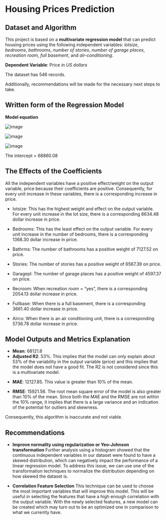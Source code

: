 # Housing Prices Prediction

## Dataset and Algorithm
This project is based on a **multivariate regression model** that can predict housing prices using the following independent variables: *lotsize*, *bedrooms*, *bathrooms*, *number of stories*, *number of garage places*, *recreation room*, *full basement*, and *air-conditioning*. 

**Dependent Variable**: Price *in US dollars*

The dataset has 546 records.

Additionally, recommendations will be made for the necessary next steps to take.

## Written form of the Regression Model
**Model equation**

![image](https://user-images.githubusercontent.com/121362860/225081971-df3ac138-5283-4256-a42f-9932be0d9f54.png)

![image](https://user-images.githubusercontent.com/121362860/225081818-6432af18-9a15-4014-94a2-b07b51e33fda.png)

![image](https://user-images.githubusercontent.com/121362860/225081577-8403db82-7661-48af-b2cc-604656979389.png)

The intercept = 68860.08

## The Effects of the Coefficients
All the independent variables have a positive effect/weight on the output variable, price because their coefficients are positive. Consequently, for every unit increase in these variables, there is a corresponding increase in price.
*  Iotsize:  This has the highest weight and effect on the output variable. For every unit increase in the lot size, there is a corresponding 8634.48 dollar increase in price.
- Bedrooms: This has the least effect on the output variable. For every unit increase in the number of bedrooms, there is a corresponding 1368.30 dollar increase in price.
+ Bathrms: The number of bathrooms has a positive weight of 7127.52 on price.
* Stories: The number of stories has a positive weight of 6567.39 on price.
+ Garagepl: The number of garage places has a positive weight of 4597.37 on price.
- Recroom: When recreation room = “yes”, there is a corresponding 2054.13 dollar increase in price.
+ Fullbase: When there is a full basement, there is a corresponding 3661.40 dollar increase in price. 
* Airco: When there is an air conditioning unit, there is a corresponding 5736.78 dollar increase in price.

## Model Outputs and Metrics Explanation
* **Mean**: 68121.6
* **Adjusted R2**: 53%. This implies that the model can only explain about 53% of the variability in the output variable (price) and this implies that the model does not have a good fit. The R2 is not considered since this is a multivariate model.
+ **MAE**: 12127.85. This value is greater than 10% of the mean.
- **RMSE**: 15921.56. The root mean square error of the model is also greater than 10% of the mean.
Since both the MAE and the RMSE are not within the 10% range, it implies that there is a large variance and an indication of the potential for outliers and skewness.

Consequently, this algorithm is inaccurate and not viable.

## Recommendations
* **Improve normality using regularization or Yeo-Johnson transformation**
Further analysis using a histogram showed that the continuous independent variables in our dataset were found to have a skewed distribution, which can negatively impact the performance of a linear regression model. To address this issue, we can use one of the transformation techniques to normalize the distribution depending on how skewed the dataset is.
+ **Correlation Feature Selection**
This technique can be used to choose the most important variables that will improve this model. This will be useful in selecting the features that have a high enough correlation with the output variable. With the newly selected features, a new model can be created which may turn out to be an optimized one in comparison to what we currently have.






















